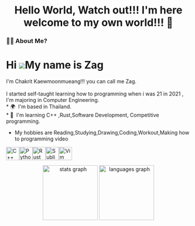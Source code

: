 
###

<h1 align="center">Hello World, Watch out!!! I'm here welcome to my own world!!! 👋</h1>

###

<h3 align="left">👩‍💻  About Me?</h3>

###







Hi ![](https://user-images.githubusercontent.com/18350557/176309783-0785949b-9127-417c-8b55-ab5a4333674e.gif)My name is Zag
===========================================================================================================================

<p align="left">I'm Chakrit Kaewmoonmueang!!! you can call me Zag. <br><br>
I started self-taught learning how to programming when i was 21 in 2021 , I'm majoring in Computer Engineering.<br>
*   🌍  I'm based in Thailand.<br>
*   🧠  I'm learning C++ ,Rust,Software Development, Competitive programming.<br>

*   My hobbies are Reading,Studying,Drawing,Coding,Workout,Making how to programming video<a href="https://www.github.com/za12ew44zz" target="_blank" rel="noreferrer"><br>
                  
<p align="left">
<a href="https://docs.microsoft.com/en-us/cpp/?view=msvc-170" target="_blank" rel="noreferrer"><img src="https://raw.githubusercontent.com/danielcranney/readme-generator/main/public/icons/skills/cplusplus-colored.svg" width="36" height="36" alt="C++" /></a><a href="https://www.python.org/" target="_blank" rel="noreferrer"><img src="https://raw.githubusercontent.com/danielcranney/readme-generator/main/public/icons/skills/python-colored.svg" width="36" height="36" alt="Python" /></a><a href="https://www.rust-lang.org/" target="_blank" rel="noreferrer"><img src="https://raw.githubusercontent.com/danielcranney/readme-generator/main/public/icons/skills/rust-colored.svg" width="36" height="36" alt="Rust" /></a><a href="https://www.sublimetext.com/index2" target="_blank" rel="noreferrer"><img src="https://raw.githubusercontent.com/danielcranney/readme-generator/main/public/icons/skills/sublimetext.svg" width="36" height="36" alt="Sublime Text" /></a><a href="https://www.vim.org/" target="_blank" rel="noreferrer"><img src="https://raw.githubusercontent.com/danielcranney/readme-generator/main/public/icons/skills/vim.svg" width="36" height="36" alt="Vim" /></a>
                    </p>


                  
                    
                 





<div align="center">
  <img src="https://github-readme-stats.vercel.app/api?username=Zag5A6167&hide_title=false&hide_rank=false&show_icons=true&include_all_commits=true&count_private=true&disable_animations=false&theme=dracula&locale=en&hide_border=false" height="150" alt="stats graph"  />
  <img src="https://github-readme-stats.vercel.app/api/top-langs?username=Zag5A6167&locale=en&hide_title=false&layout=compact&card_width=320&langs_count=5&theme=dracula&hide_border=false" height="150" alt="languages graph"  />
</div>

